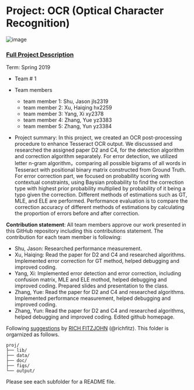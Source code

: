 # Project: OCR (Optical Character Recognition) 

![image](figs/intro.png)

### [Full Project Description](doc/project4_desc.md)

Term: Spring 2019

+ Team # 1
+ Team members
	+ team member 1: Shu, Jason jls2319
	+ team member 2: Xu, Haiqing hx2259
	+ team member 3: Yang, Xi xy2378
	+ team member 4: Zhang, Yue yz3383
	+ team member 5: Zhang, Yun yz3384

+ Project summary: In this project, we created an OCR post-processing procedure to enhance Tesseract OCR output. We discusssed and researched the assigned paper D2 and C4, for the detection algorithm and correction algorithm separately. For error detection, we utilized letter n-gram algorithm，comparing all possible bigrams of all words in Tesseract with positional binary matrix constructed from Ground Truth. For error correction part, we focused on probability scoring with contextual constraints, using Baysian probability to find the correction type with highest prior probability multiplied by probability of it being a typo given the correction. Different methods of estimations such as GT, MLE, and ELE are performed. Performance evaluation is to compare the correction accuracy of different methods of estimations by calculating the proportion of errors before and after correction.
	
**Contribution statement**: All team members approve our work presented in this GitHub repository including this contributions statement. The contribution for each team member is following:

+ Shu, Jason: Researched performance measurement.
+ Xu, Haiqing: Read the paper for D2 and C4 and researched algorithms. Implemented error correction for GT method, helped debugging and improved coding. 
+ Yang, Xi: Implemented error detection and error correction, including confusion matrix, MLE and ELE mothod, helped debugging and improved coding. Prepared slides and presentation to the class.
+ Zhang, Yue: Read the paper for D2 and C4 and researched algorithms. Implemented performance measurement, helped debugging and improved coding.
+ Zhang, Yun: Read the paper for D2 and C4 and researched algorithms, helped debugging and improved coding. Edited github homepage.


Following [suggestions](http://nicercode.github.io/blog/2013-04-05-projects/) by [RICH FITZJOHN](http://nicercode.github.io/about/#Team) (@richfitz). This folder is orgarnized as follows.

```
proj/
├── lib/
├── data/
├── doc/
├── figs/
└── output/
```

Please see each subfolder for a README file.
